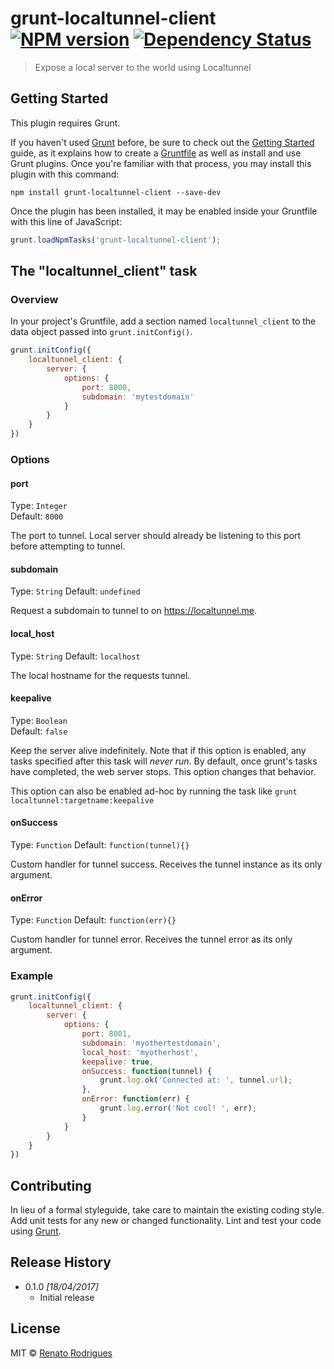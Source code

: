 # grunt-localtunnel-client [![NPM version][npm-image]][npm-url] [![Dependency Status][daviddm-image]][daviddm-url]

> Expose a local server to the world using Localtunnel

## Getting Started
This plugin requires Grunt.

If you haven't used [Grunt](http://gruntjs.com/) before, be sure to check out the [Getting Started](http://gruntjs.com/getting-started) guide, as it explains how to create a [Gruntfile](http://gruntjs.com/sample-gruntfile) as well as install and use Grunt plugins. Once you're familiar with that process, you may install this plugin with this command:

```shell
npm install grunt-localtunnel-client --save-dev
```

Once the plugin has been installed, it may be enabled inside your Gruntfile with this line of JavaScript:

```js
grunt.loadNpmTasks('grunt-localtunnel-client');
```

## The "localtunnel_client" task

### Overview
In your project's Gruntfile, add a section named `localtunnel_client` to the data object passed into `grunt.initConfig()`.

```js
grunt.initConfig({
    localtunnel_client: {
        server: {
            options: {
                port: 8000,
                subdomain: 'mytestdomain'
            }
        }
    }
})
```

### Options

#### port
Type: `Integer`  
Default: `8000`

The port to tunnel. Local server should already be listening to this port before attempting to tunnel.

#### subdomain
Type: `String`
Default: `undefined`

Request a subdomain to tunnel to on <https://localtunnel.me>.

#### local_host
Type: `String`
Default: `localhost`

The local hostname for the requests tunnel.

#### keepalive
Type: `Boolean`  
Default: `false`

Keep the server alive indefinitely. Note that if this option is enabled, any tasks specified after this task will _never run_. By default, once grunt's tasks have completed, the web server stops. This option changes that behavior.

This option can also be enabled ad-hoc by running the task like `grunt localtunnel:targetname:keepalive`

#### onSuccess
Type: `Function`
Default: `function(tunnel){}`

Custom handler for tunnel success. Receives the tunnel instance as its only argument.

#### onError
Type: `Function`
Default: `function(err){}`

Custom handler for tunnel error. Receives the tunnel error as its only argument.


### Example
```js
grunt.initConfig({
    localtunnel_client: {
        server: {
            options: {
                port: 8001,
                subdomain: 'myothertestdomain',
                local_host: 'myotherhost',
                keepalive: true,
                onSuccess: function(tunnel) {
                    grunt.log.ok('Connected at: ', tunnel.url);
                },
                onError: function(err) {
                    grunt.log.error('Not cool! ', err);
                }
            }
        }
    }
})
```

## Contributing

In lieu of a formal styleguide, take care to maintain the existing coding style. Add unit tests for any new or changed functionality. Lint and test your code using [Grunt](http://gruntjs.com/).

## Release History

*   0.1.0 _\[18/04/2017\]_
    *   Initial release

## License

MIT © [Renato Rodrigues](https://github.com/rerodrigues)

[npm-image]: https://badge.fury.io/js/grunt-localtunnel-client.svg
[npm-url]: https://npmjs.org/package/grunt-localtunnel-client
[daviddm-image]: https://david-dm.org/rerodrigues/grunt-localtunnel-client.svg?theme=shields.io
[daviddm-url]: https://david-dm.org/rerodrigues/grunt-localtunnel-client
